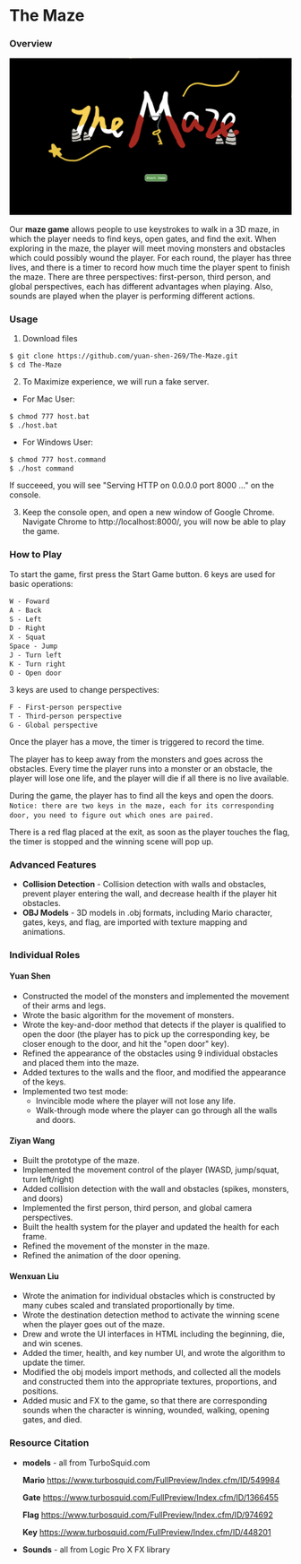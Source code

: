 # The Maze

### Overview

![begin3](docs/begin3.jpg)

Our **maze game** allows people to use keystrokes to walk in a 3D maze, in which the player needs to find keys, open gates, and find the exit. When exploring in the maze, the player will meet moving monsters and obstacles which could possibly wound the player. For each round, the player has three lives, and there is a timer to record how much time the player spent to finish the maze. There are three perspectives: first-person, third person, and global perspectives, each has different advantages when playing. Also, sounds are played when the player is performing different actions. 

### Usage
1. Download files
```
$ git clone https://github.com/yuan-shen-269/The-Maze.git
$ cd The-Maze
```

2. To Maximize experience, we will run a fake server.
- For Mac User:
```
$ chmod 777 host.bat
$ ./host.bat
```
- For Windows User:
```
$ chmod 777 host.command
$ ./host command
```
If succeeed, you will see "Serving HTTP on 0.0.0.0 port 8000 ..." on the console.

3. Keep the console open, and open a new window of Google Chrome. Navigate Chrome to http://localhost:8000/, you will now be able to play the game.


### How to Play

To start the game, first press the Start Game button. 
6 keys are used for basic operations:
  ```
  W - Foward 
  A - Back 
  S - Left
  D - Right
  X - Squat
  Space - Jump
  J - Turn left
  K - Turn right
  O - Open door
  ```
  
3 keys are used to change perspectives:
  ```
  F - First-person perspective
  T - Third-person perspective
  G - Global perspective
  ```

Once the player has a move, the timer is triggered to record the time. 

The player has to keep away from the monsters and goes across the obstacles. Every time the player runs into a monster or an obstacle, the player will lose one life, and the player will die if all there is no live available. 

During the game, the player has to find all the keys and open the doors. 
`Notice: there are two keys in the maze, each for its corresponding door, you need to figure out which ones are paired.` 

There is a red flag placed at the exit, as soon as the player touches the flag, the timer is stopped and the winning scene will pop up.

### Advanced Features

- **Collision Detection** - Collision detection with walls and obstacles, prevent player entering the wall, and decrease health if the player hit obstacles.
- **OBJ Models** - 3D models in .obj formats, including Mario character, gates, keys, and flag, are imported with texture mapping and animations. 

### Individual Roles

#### Yuan Shen

- Constructed the model of the monsters and implemented the movement of their arms and legs.
- Wrote the basic algorithm for the movement of monsters. 
- Wrote the key-and-door method that detects if the player is qualified to open the door (the player has to pick up the corresponding key, be closer enough to the door, and hit the "open door" key).
- Refined the appearance of the obstacles using 9 individual obstacles and placed them into the maze.
- Added textures to the walls and the floor, and modified the appearance of the keys. 
- Implemented two test mode: 
  * Invincible mode where the player will not lose any life.
  * Walk-through mode where the player can go through all the walls and doors.

#### Ziyan Wang

- Built the prototype of the maze.
- Implemented the movement control of the player (WASD, jump/squat, turn left/right)
- Added collision detection with the wall and obstacles (spikes, monsters, and doors)
- Implemented the first person, third person, and global camera perspectives.
- Built the health system for the player and updated the health for each frame.
- Refined the movement of the monster in the maze.
- Refined the animation of the door opening.

#### Wenxuan Liu

- Wrote the animation for individual obstacles which is constructed by many cubes scaled and translated proportionally by time.
- Wrote the destination detection method to activate the winning scene when the player goes out of the maze.
- Drew and wrote the UI interfaces in HTML including the beginning, die, and win scenes.
- Added the timer, health, and key number UI, and wrote the algorithm to update the timer.
- Modified the obj models import methods, and collected all the models and constructed them into the appropriate textures, proportions, and positions.
- Added music and FX to the game, so that there are corresponding sounds when the character is winning, wounded, walking, opening gates, and died.

### Resource Citation

- **models** - all from TurboSquid.com

  **Mario** https://www.turbosquid.com/FullPreview/Index.cfm/ID/549984

  **Gate** https://www.turbosquid.com/FullPreview/Index.cfm/ID/1366455

  **Flag** https://www.turbosquid.com/FullPreview/Index.cfm/ID/974692

  **Key** https://www.turbosquid.com/FullPreview/Index.cfm/ID/448201

- **Sounds** - all from Logic Pro X FX library

